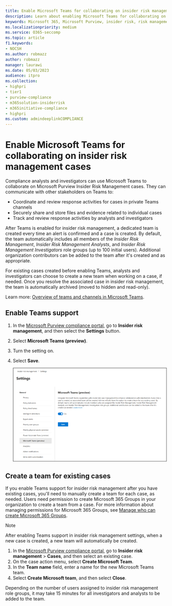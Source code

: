 ```yaml
---
title: Enable Microsoft Teams for collaborating on insider risk management cases
description: Learn about enabling Microsoft Teams for collaborating on Microsoft Purview Insider Risk Management cases
keywords: Microsoft 365, Microsoft Purview, insider risk, risk management, compliance
ms.localizationpriority: medium
ms.service: O365-seccomp
ms.topic: article
f1.keywords:
- NOCSH
ms.author: robmazz
author: robmazz
manager: laurawi
ms.date: 05/03/2023
audience: itpro
ms.collection:
- highpri 
- tier1
- purview-compliance
- m365solution-insiderrisk
- m365initiative-compliance
- highpri
ms.custom: admindeeplinkCOMPLIANCE
---
```


# Enable Microsoft Teams for collaborating on insider risk management cases

Compliance analysts and investigators can use Microsoft Teams to collaborate on Microsoft Purview Insider Risk Management cases. They can communicate with other stakeholders on Teams to:

- Coordinate and review response activities for cases in private Teams channels
- Securely share and store files and evidence related to individual cases
- Track and review response activities by analysts and investigators

After Teams is enabled for insider risk management, a dedicated team is created every time an alert is confirmed and a case is created. By default, the team automatically includes all members of the *Insider Risk Management*, *Insider Risk Management Analysts*, and *Insider Risk Management Investigators* role groups (up to 100 initial users). Additional organization contributors can be added to the team after it's created and as appropriate. 

For existing cases created before enabling Teams, analysts and investigators can choose to create a new team when working on a case, if needed. Once you resolve the associated case in insider risk management, the team is automatically archived (moved to hidden and read-only).

Learn more: [Overview of teams and channels in Microsoft Teams](/MicrosoftTeams/teams-channels-overview).

## Enable Teams support 

1. In the [Microsoft Purview compliance portal](https://compliance.microsoft.com), go to **Insider risk management**, and then select the **Settings** button.
2. Select **Microsoft Teams (preview)**.
3. Turn the setting on.
4. Select **Save**.

   ![Insider risk management Microsoft Teams.](../media/insider-risk-settings-teams.png)

## Create a team for existing cases

If you enable Teams support for insider risk management after you have existing cases, you'll need to manually create a team for each case, as needed. Users need permission to create Microsoft 365 Groups in your organization to create a team from a case. For more information about managing permissions for Microsoft 365 Groups, see [Manage who can create Microsoft 365 Groups](../solutions/manage-creation-of-groups.md).

> [!NOTE]
> After enabling Teams support in insider risk management settings, when a new case is created, a new team will automatically be created. 

1. In the [Microsoft Purview compliance portal](https://compliance.microsoft.com), go to **Insider risk management** > **Cases**, and then select an existing case.
2. On the case action menu, select **Create Microsoft Team**.
3. In the **Team name** field, enter a name for the new Microsoft Teams team.
4. Select **Create Microsoft team**, and then select **Close**.

Depending on the number of users assigned to insider risk management role groups, it may take 15 minutes for all investigators and analysts to be added to the team.
